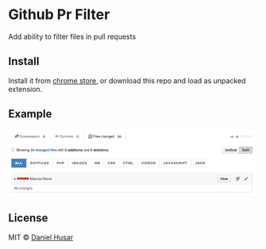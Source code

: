 # Github Pr Filter

Add ability to filter files in pull requests

## Install

Install it from [chrome store](), or download this repo and load as unpacked extension.

## Example

![](demo.png)

## License

MIT © [Daniel Husar](https://github.com/danielhusar)
